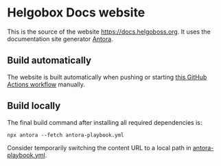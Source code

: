 # Helgobox Docs website

This is the source of the website https://docs.helgoboss.org. It uses the documentation site generator [Antora](https://antora.org/).

## Build automatically

The website is built automatically when pushing or starting [this GitHub Actions workflow](https://github.com/helgoboss/helgoboss.github.io/actions/workflows/publish.yml) manually.

## Build locally

The final build command after installing all required dependencies is:

```
npx antora --fetch antora-playbook.yml
```

Consider temporarily switching the content URL to a local path in [antora-playbook.yml]().